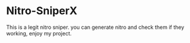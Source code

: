 # Nitro-SniperX
This is a legit nitro sniper. you can generate nitro and check them if they working, enjoy my project.
